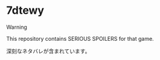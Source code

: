 # 7dtewy

> [!Warning]
> 
> This repository contains SERIOUS SPOILERS for that game.
> 
> 深刻なネタバレが含まれています。
